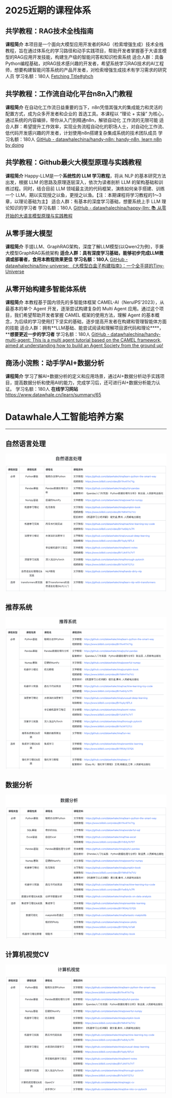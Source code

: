 # 2025近期的课程体系
## 共学教程：RAG技术全栈指南
**课程简介**
本项目是一个面向大模型应用开发者的RAG（检索增强生成）技术全栈教程，旨在通过体系化的学习路径和动手实践项目，帮助开发者掌握基于大语言模型的RAG应用开发技能，构建生产级的智能问答和知识检索系统
适合人群：具备Python编程基础，对RAG技术感兴趣的开发者，希望系统学习RAG技术的AI工程师，想要构建智能问答系统的产品开发者，对检索增强生成技术有学习需求的研究人员
学习名额：180人
[Fetching Title#ghch](https://github.com/datawhalechina/all-in-rag)

## 共学教程：工作流自动化平台n8n入门教程
**课程简介**
在自动化工作流日益重要的当下，n8n凭借其强大的集成能力和灵活的配置方式，成为众多开发者和企业的 首选工具。本课程以 “理论 + 实操” 为核心，通过系统的内容编排，带你从入门到精通n8n，解锁自动化 工作流的无限可能
适合人群：希望提升工作效率，实现业务流程自动化的职场人士，对自动化工作流、低代码开发感兴趣的开发者，计划使用n8n搭建复杂集成系统的技术团队成员
学习名额：180人
[GitHub - datawhalechina/handy-n8n: handy-n8n, learn n8n by doing](https://github.com/datawhalechina/handy-n8n)

## 共学教程：Github最火大模型原理与实践教程
**课程简介**
Happy-LLM是一个**系统性的 LLM 学习教程**，将从 NLP 的基本研究方法出发，根据 LLM 的思路及原理逐层深入，依次为读者剖析 LLM 的架构基础和训练过程。同时，结合目前 LLM 领域最主流的代码框架，演练如何亲手搭建、训练一个 LLM，期以实现授之以鱼，更授之以渔。【注：本期课程将学习教程的1～3章，以理论基础为主】
适合人群：有基本的深度学习基础，想要系统上手 LLM 理论知识的学习者
学习名额：180人
[GitHub - datawhalechina/happy-llm: 📚 从零开始的大语言模型原理与实践教程](https://github.com/datawhalechina/happy-llm)

## 从零手搓大模型
**课程简介**
手搓LLM、GraphRAG架构，深度了解LLM模型(以Qwen2为例)，手撕大模型GraphRAG系统架构
**适合人群：具有深度学习基础，能够初步完成LLM微调或部署者，食用本教程效果更佳**
**学习名额：180人**
[GitHub - datawhalechina/tiny-universe: 《大模型白盒子构建指南》：一个全手搓的Tiny-Universe](https://github.com/datawhalechina/tiny-universe)

## 从零开始构建多智能体系统
**课程简介**
本教程基于国内领先的多智能体框架 CAMEL-AI（NeruIPS'2023），从最基本的单个 Agent 开发，逐渐尝试构建复杂的 Multi Agent 应用。通过这个项目，我们希望帮助开发者掌握 CAMEL 框架的使用方法，理解 Agent 的基本概念，为后续的学习使用打下坚实的基础，逐步提高开发者在构建和管理智能体方面的技能
适合人群：拥有**LLM基础、能尝试阅读和理解项目源代码和理论****，****想要更近一步的学习者**
学习名额：180人
[GitHub - datawhalechina/handy-multi-agent: This is a multi agent tutorial based on the CAMEL framework, aimed at understanding how to build an Agent Society from the ground up!](https://github.com/datawhalechina/handy-multi-agent)

## **商汤小浣熊：动手学AI+数据分析**
**课程简介**
学习了解AI+数据分析的定义和应用场景，通过AI+数据分析动手实践项目，提高数据分析和使用AI的能力，完成学习后，还可进行AI+数据分析能力认证。
学习名额：180人
**在线学习网站**
https://www.datawhale.cn/learn/summary/65

# Datawhale人工智能培养方案
---
## 自然语言处理
![](inbox/08468ffc8c21351d8949ae6b39fb8658.png)

## 推荐系统
![](inbox/276bfd782500330bd8fecb4f06fc9448.png)

## 数据分析
![](inbox/5887a1b944e45937b288150cdd627f34.png)

## 计算机视觉CV
![](inbox/091796e4eadda646870cab413d66b0d2.png)